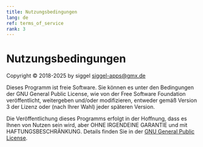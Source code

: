 ```yaml
---
title: Nutzungsbedingungen
lang: de
ref: terms_of_service
rank: 3
---
```


# Nutzungsbedingungen
Copyright &copy; 2018-2025 by siggel <siggel-apps@gmx.de>

Dieses Programm ist freie Software. Sie können es unter den Bedingungen der GNU General Public License, wie von der Free Software Foundation veröffentlicht, weitergeben und/oder modifizieren, entweder gemäß Version 3 der Lizenz oder (nach Ihrer Wahl) jeder späteren Version.

Die Veröffentlichung dieses Programms erfolgt in der Hoffnung, dass es Ihnen von Nutzen sein wird, aber OHNE IRGENDEINE GARANTIE und mit HAFTUNGSBESCHRÄNKUNG. Details finden Sie in der [GNU General Public License](../COPYING).